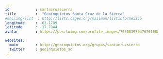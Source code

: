 ```yaml
---
id            : santacruzsierra
title         :  "Geoinquietos Santa Cruz de la Sierra"
#mailing-list  : http://lists.osgeo.org/mailman/listinfo/mexico
longitude     : -63.1789
latitude      : -17.7844
avatar        : https://pbs.twimg.com/profile_images/705083970476761088/eCflJJlA.jpg

websites:
  main        : http://geoinquietos.org/grupos/santacruzsierra
  twitter     : geoinquietos_sc
---
```

